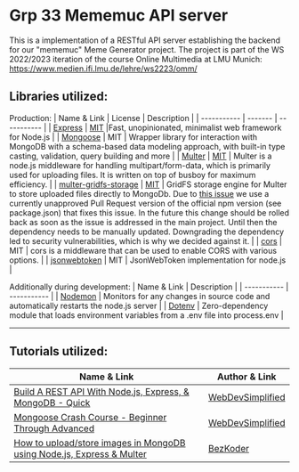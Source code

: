 # Grp 33 Mememuc API server
This is a implementation of a RESTful API server establishing the backend for our "mememuc" Meme Generator project.
The project is part of the WS 2022/2023 iteration of the course Online Multimedia at LMU Munich: https://www.medien.ifi.lmu.de/lehre/ws2223/omm/

## Libraries utilized:
Production:
| Name & Link | License | Description |
| ----------- | ------- | ----------- |
| [Express](https://expressjs.com/) | [MIT](https://github.com/expressjs/express/blob/master/LICENSE) |Fast, unopinionated, minimalist web framework for Node.js |
| [Mongoose](https://mongoosejs.com/) | MIT | Wrapper library for interaction with MongoDB with a schema-based data modeling approach, with built-in type casting, validation, query building and more | 
| [Multer](https://github.com/expressjs/multer) | [MIT](https://github.com/expressjs/multer/blob/master/LICENSE) | Multer is a node.js middleware for handling multipart/form-data, which is primarily used for uploading files. It is written on top of busboy for maximum efficiency. |
| [multer-gridfs-storage](https://github.com/devconcept/multer-gridfs-storage) | [MIT](https://github.com/devconcept/multer-gridfs-storage/blob/master/LICENSE) | GridFS storage engine for Multer to store uploaded files directly to MongoDb. Due to [this issue](https://github.com/devconcept/multer-gridfs-storage/issues/490) we use a currently unapproved Pull Request version of the official npm version (see package.json) that fixes this issue. In the future this change should be rolled back as soon as the issue is addressed in the main project. Until then the dependency needs to be manually updated. Downgrading the dependency led to security vulnerabilities, which is why we decided against it. |
| [cors](https://www.npmjs.com/package/cors) | MIT | cors is a middleware that can be used to enable CORS with various options. |
| [jsonwebtoken](https://www.npmjs.com/package/jsonwebtoken) | MIT | JsonWebToken implementation for node.js |

Additionally during development:
| Name & Link | Description |
| ----------- | ----------- |
| [Nodemon](https://nodemon.io/) | Monitors for any changes in source code and automatically restarts the node.js server |
| [Dotenv](https://github.com/motdotla/dotenv) | Zero-dependency module that loads environment variables from a .env file into process.env |

---

## Tutorials utilized:

| Name & Link | Author & Link |
| ----------- | ------------- |
| [Build A REST API With Node.js, Express, & MongoDB - Quick](https://www.youtube.com/watch?v=fgTGADljAeg) | [WebDevSimplified](https://www.youtube.com/@WebDevSimplified) |
| [Mongoose Crash Course - Beginner Through Advanced](https://www.youtube.com/watch?v=DZBGEVgL2eE) | [WebDevSimplified](https://www.youtube.com/@WebDevSimplified) |
| [How to upload/store images in MongoDB using Node.js, Express & Multer](https://www.bezkoder.com/node-js-upload-store-images-mongodb/) | [BezKoder](https://www.bezkoder.com/about/) |
